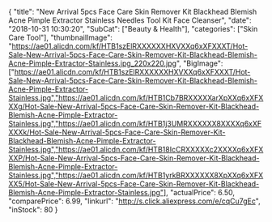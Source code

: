 {
	"title": "New Arrival 5pcs Face Care Skin Remover Kit Blackhead Blemish Acne Pimple Extractor Stainless Needles Tool Kit Face Cleanser",
	"date": "2018-10-31 10:30:20",
	"SubCat": ["Beauty & Health"],
	"categories": ["Skin Care Tool"],
	"thumbnailImage": "https://ae01.alicdn.com/kf/HTB1szElRXXXXXXHXVXXq6xXFXXXT/Hot-Sale-New-Arrival-5pcs-Face-Care-Skin-Remover-Kit-Blackhead-Blemish-Acne-Pimple-Extractor-Stainless.jpg_220x220.jpg",
	"BigImage": ["https://ae01.alicdn.com/kf/HTB1szElRXXXXXXHXVXXq6xXFXXXT/Hot-Sale-New-Arrival-5pcs-Face-Care-Skin-Remover-Kit-Blackhead-Blemish-Acne-Pimple-Extractor-Stainless.jpg","https://ae01.alicdn.com/kf/HTB1Cb7BRXXXXXarXpXXq6xXFXXXg/Hot-Sale-New-Arrival-5pcs-Face-Care-Skin-Remover-Kit-Blackhead-Blemish-Acne-Pimple-Extractor-Stainless.jpg","https://ae01.alicdn.com/kf/HTB1j3UMRXXXXXX8XXXXq6xXFXXXk/Hot-Sale-New-Arrival-5pcs-Face-Care-Skin-Remover-Kit-Blackhead-Blemish-Acne-Pimple-Extractor-Stainless.jpg","https://ae01.alicdn.com/kf/HTB18IcCRXXXXXc2XXXXq6xXFXXXP/Hot-Sale-New-Arrival-5pcs-Face-Care-Skin-Remover-Kit-Blackhead-Blemish-Acne-Pimple-Extractor-Stainless.jpg","https://ae01.alicdn.com/kf/HTB1yrkBRXXXXXX8XpXXq6xXFXXX5/Hot-Sale-New-Arrival-5pcs-Face-Care-Skin-Remover-Kit-Blackhead-Blemish-Acne-Pimple-Extractor-Stainless.jpg"],
	"actualPrice": 6.50,
	"comparePrice": 6.99,
	"linkurl": "http://s.click.aliexpress.com/e/cqCu7gEc",
	"inStock": 80
}
